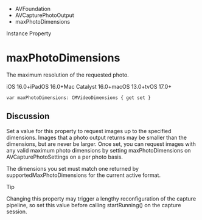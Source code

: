 

- AVFoundation
- AVCapturePhotoOutput
-  maxPhotoDimensions 

Instance Property

# maxPhotoDimensions

The maximum resolution of the requested photo.

iOS 16.0+iPadOS 16.0+Mac Catalyst 16.0+macOS 13.0+tvOS 17.0+

``` source
var maxPhotoDimensions: CMVideoDimensions { get set }
```

## Discussion

Set a value for this property to request images up to the specified dimensions. Images that a photo output returns may be smaller than the dimensions, but are never be larger. Once set, you can request images with any valid maximum photo dimensions by setting maxPhotoDimensions on AVCapturePhotoSettings on a per photo basis.

The dimensions you set must match one returned by supportedMaxPhotoDimensions for the current active format.

Tip

Changing this property may trigger a lengthy reconfiguration of the capture pipeline, so set this value before calling startRunning() on the capture session.

